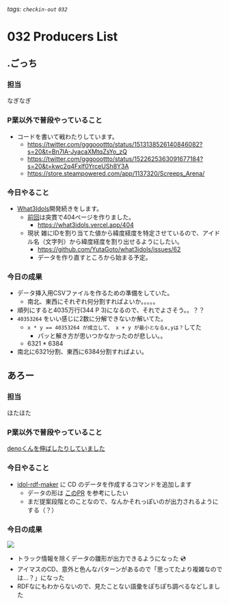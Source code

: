 ###### tags: `checkin-out` `032`

# 032 Producers List

## .ごっち

### 担当

なぎなぎ

### P業以外で普段やっていること

- コードを書いて戦わたりしています。
    - https://twitter.com/gggooottto/status/1513138526140846082?s=20&t=Bn7IA-JyacaXMtqZsYo_zQ
    - https://twitter.com/gggooottto/status/1522625363091677184?s=20&t=kwc2q4Fxlf0YrceUSh8Y3A
    - https://store.steampowered.com/app/1137320/Screeps_Arena/

### 今日やること

- [What3Idols](https://what3idols.vercel.app)開発続きをします。
    - [前回](https://twitter.com/gggooottto/status/1514567992612335616?s=20&t=kkII39qsLvZLsFH4rVmViw)は突貫で404ページを作りました。
        - https://what3idols.vercel.app/404
    - 現状 雑にIDを割り当てた値から緯度経度を特定させているので、アイドル名（文字列）から緯度経度を割り出せるようにしたい。
        - https://github.com/YutaGoto/what3idols/issues/62
        - データを作り直すところから始まる予定。

### 今日の成果

- データ挿入用CSVファイルを作るための準備をしていた。
    - 南北、東西にそれぞれ何分割すればよいか。。。。。
- 順列にすると4035万行(344 P 3)になるので、それでよさそう。。？？
- `40353264` をいい感じに2数に分解できないか解いてた。
    - `x * y == 40353264 が成立して、 x + y が最小となるx,yは？`してた
        - パッと解き方が思いつかなかったのが悲しい。。
    - 6321 * 6384
- 南北に6321分割、東西に6384分割すればよい。

## あろー

### 担当

ほたほた

### P業以外で普段やっていること

[denoくんを伸ばしたりしていました](https://github.com/arrow2nd/longdeno)

### 今日やること

- [idol-rdf-maker](https://github.com/arrow2nd/idol-rdf-maker) に CD のデータを作成するコマンドを追加します
    - データの形は [このPR](https://github.com/imas/imasparql/pull/502/files) を参考にしたい
    - まだ提案段階とのことなので、なんかそれっぽいのが出力されるようにする（？）

### 今日の成果

![](https://i.imgur.com/iJ3FeeF.png)
- トラック情報を除くデータの雛形が出力できるようになった 💿
- アイマスのCD、意外と色んなパターンがあるので「思ってたより複雑なのでは...？」になった
- RDFなにもわからないので、見たことない語彙をぽちぽち調べるなどしました
